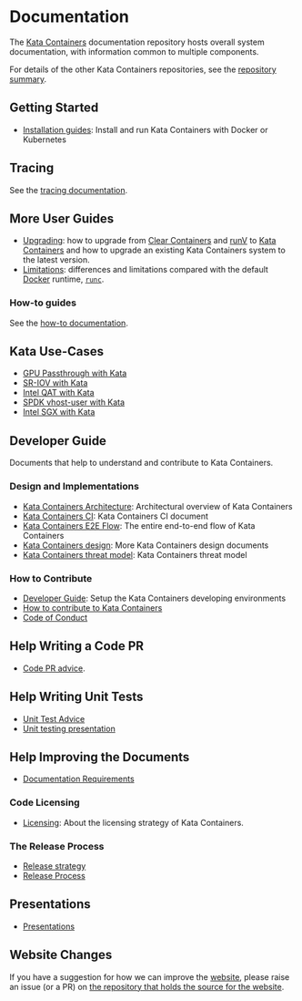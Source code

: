 # Documentation

The [Kata Containers](https://github.com/kata-containers)
documentation repository hosts overall system documentation, with information
common to multiple components.

For details of the other Kata Containers repositories, see the
[repository summary](https://github.com/kata-containers/kata-containers).

## Getting Started

* [Installation guides](./install/README.md): Install and run Kata Containers with Docker or Kubernetes

## Tracing

See the [tracing documentation](tracing.md).

## More User Guides

* [Upgrading](Upgrading.md): how to upgrade from [Clear Containers](https://github.com/clearcontainers) and [runV](https://github.com/hyperhq/runv) to [Kata Containers](https://github.com/kata-containers) and how to upgrade an existing Kata Containers system to the latest version.
* [Limitations](Limitations.md): differences and limitations compared with the default [Docker](https://www.docker.com/) runtime,
[`runc`](https://github.com/opencontainers/runc).

### How-to guides

See the [how-to documentation](how-to).

## Kata Use-Cases

* [GPU Passthrough with Kata](./use-cases/GPU-passthrough-and-Kata.md)
* [SR-IOV with Kata](./use-cases/using-SRIOV-and-kata.md)
* [Intel QAT with Kata](./use-cases/using-Intel-QAT-and-kata.md)
* [SPDK vhost-user with Kata](./use-cases/using-SPDK-vhostuser-and-kata.md)
* [Intel SGX with Kata](./use-cases/using-Intel-SGX-and-kata.md)

## Developer Guide

Documents that help to understand and contribute to Kata Containers.

### Design and Implementations

* [Kata Containers Architecture](design/architecture): Architectural overview of Kata Containers
* [Kata Containers CI](../ci/README.md): Kata Containers CI document
* [Kata Containers E2E Flow](design/end-to-end-flow.md): The entire end-to-end flow of Kata Containers
* [Kata Containers design](./design/README.md): More Kata Containers design documents
* [Kata Containers threat model](./threat-model/threat-model.md): Kata Containers threat model

### How to Contribute

* [Developer Guide](Developer-Guide.md): Setup the Kata Containers developing environments
* [How to contribute to Kata Containers](https://github.com/kata-containers/community/blob/main/CONTRIBUTING.md)
* [Code of Conduct](../CODE_OF_CONDUCT.md)

## Help Writing a Code PR

* [Code PR advice](code-pr-advice.md).

## Help Writing Unit Tests

* [Unit Test Advice](Unit-Test-Advice.md)
* [Unit testing presentation](presentations/unit-testing/kata-containers-unit-testing.md)

## Help Improving the Documents

* [Documentation Requirements](Documentation-Requirements.md)

### Code Licensing

* [Licensing](Licensing-strategy.md): About the licensing strategy of Kata Containers.

### The Release Process

* [Release strategy](Stable-Branch-Strategy.md)
* [Release Process](Release-Process.md)

## Presentations

* [Presentations](presentations)

## Website Changes

If you have a suggestion for how we can improve the
[website](https://katacontainers.io), please raise an issue (or a PR) on
[the repository that holds the source for the website](https://github.com/OpenStackweb/kata-netlify-refresh).
